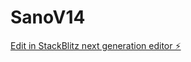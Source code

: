 # SanoV14

[Edit in StackBlitz next generation editor ⚡️](https://stackblitz.com/~/github.com/scoshields/SanoV14)
